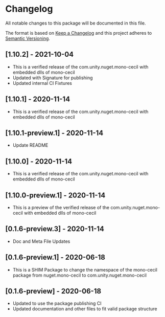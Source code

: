 # Changelog
All notable changes to this package will be documented in this file.

The format is based on [Keep a Changelog](http://keepachangelog.com/en/1.0.0/)
and this project adheres to [Semantic Versioning](http://semver.org/spec/v2.0.0.html).

## [1.10.2] - 2021-10-04
* This is a verified release of the com.unity.nuget.mono-cecil with embedded dlls of mono-cecil
* Updated with Signature for publishing
* Updated internal CI Fixtures

## [1.10.1] - 2020-11-14
* This is a verified release of the com.unity.nuget.mono-cecil with embedded dlls of mono-cecil

## [1.10.1-preview.1] - 2020-11-14
* Update README

## [1.10.0] - 2020-11-14
* This is a verified release of the com.unity.nuget.mono-cecil with embedded dlls of mono-cecil

## [1.10.0-preview.1] - 2020-11-14
* This is a preview of the verified release of the com.unity.nuget.mono-cecil with embedded dlls of mono-cecil

## [0.1.6-preview.3] - 2020-11-14
* Doc and Meta File Updates

## [0.1.6-preview.1] - 2020-06-18
* This is a SHIM Package to change the namespace of the mono-cecil package from nuget.mono-cecil to com.unity.nuget.mono-cecil

## [0.1.6-preview] - 2020-06-18
* Updated to use the package publishing CI
* Updated documentation and other files to fit valid package structure
